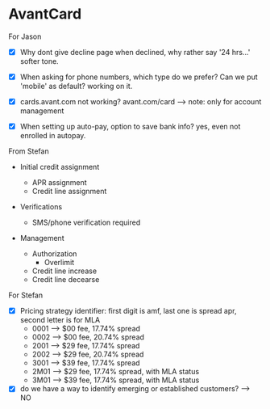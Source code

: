 # AvantCard


For Jason

- [x] Why dont give decline page when declined, why rather say '24 hrs...' softer tone.
- [x] When asking for phone numbers, which type do we prefer? Can we put 'mobile' as default? working on it.
- [x] cards.avant.com not working? avant.com/card --> note: only for account management
- [x] When setting up auto-pay, option to save bank info? yes, even not enrolled in autopay.




From Stefan

- Initial credit assignment
  - APR assignment
  - Credit line assignment

- Verifications
  - SMS/phone verification required

- Management
  - Authorization
    - Overlimit
  - Credit line increase
  - Credit line decearse


For Stefan
- [x] Pricing strategy identifier: first digit is amf, last one is spread apr, second letter is for MLA
    - 0001 --> $00 fee, 17.74% spread
    - 0002 --> $00 fee, 20.74% spread
    - 2001 --> $29 fee, 17.74% spread
    - 2002 --> $29 fee, 20.74% spread
    - 3001 --> $39 fee, 17.74% spread
    - 2M01 --> $29 fee, 17.74% spread, with MLA status
    - 3M01 --> $39 fee, 17.74% spread, with MLA status
- [x] do we have a way to identify emerging or established customers? --> NO
